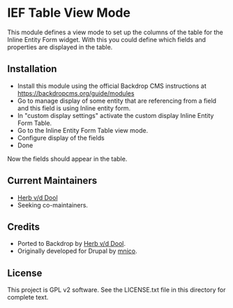 # IEF Table View Mode

This module defines a view mode to set up the columns of the table for the
Inline Entity Form widget. With this you could define which fields and
properties are displayed in the table.

## Installation

* Install this module using the official Backdrop CMS instructions at
  <https://backdropcms.org/guide/modules>
* Go to manage display of some entity that are referencing from a field and this
  field is using Inline entity form.
* In "custom display settings" activate the custom display Inline Entity Form
  Table.
* Go to the Inline Entity Form Table view mode.
* Configure display of the fields
* Done

Now the fields should appear in the table.

## Current Maintainers

* [Herb v/d Dool](https://github.com/herbdool/)
* Seeking co-maintainers.

## Credits

* Ported to Backdrop by [Herb v/d Dool](https://github.com/herbdool/).
* Originally developed for Drupal by [mnico](https://www.drupal.org/u/mnico).

## License

This project is GPL v2 software. See the LICENSE.txt file in this directory for
complete text.
